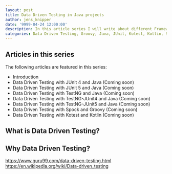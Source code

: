 ```yaml
---
layout: post
title: Data Driven Testing in Java projects
author: jens_knipper
date: '9999-04-24 12:00:00'
description: In this article series I will write about different Frameworks which allow Data Driven Testing in Java projects. The Frameworks will not be limited to Java and also include Groovy and Kotlin.
categories: Data Driven Testing, Groovy, Java, JUnit, Kotest, Kotlin, Spock, TestNG
---
```

## Articles in this series

The following articles are featured in this series:
- Introduction
- Data Driven Testing with JUnit 4 and Java (Coming soon)
- Data Driven Testing with JUnit 5 and Java (Coming soon)
- Data Driven Testing with TestNG and Java (Coming soon)
- Data Driven Testing with TestNG-JUnit4 and Java (Coming soon)
- Data Driven Testing with TestNG-JUnit5 and Java (Coming soon)
- Data Driven Testing with Spock and Groovy (Coming soon)
- Data Driven Testing with Kotest and Kotlin (Coming soon)

## What is Data Driven Testing?

## Why Data Driven Testing?

https://www.guru99.com/data-driven-testing.html
https://en.wikipedia.org/wiki/Data-driven_testing
